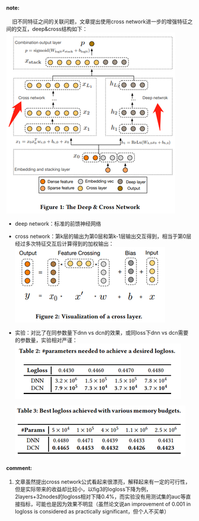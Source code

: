#### note:
&nbsp;&nbsp;&nbsp;&nbsp;旧不同特征之间的关联问题，文章提出使用cross network进一步的增强特征之间的交互，deep&cross结构如下：
    ![](https://github.com/xwzhong/papernote/blob/master/pic/Deep%20%26%20Cross%20Network%20for%20Ad%20Click%20Predictions-pic1.png)
  + deep network：标准的前馈神经网络
  + cross network：第k层的输出为第0层和第k-1层输出交互得到，相当于第0层经过多次特征交互后计算得到的加权输出：
    ![](https://github.com/xwzhong/papernote/blob/master/pic/Deep%20%26%20Cross%20Network%20for%20Ad%20Click%20Predictions-pic2.png)
  + 实验：对比了在同参数量下dnn vs dcn的效果，或同loss下dnn vs dcn需要的参数量，实验相对严谨：
    ![](https://github.com/xwzhong/papernote/blob/master/pic/Deep%20%26%20Cross%20Network%20for%20Ad%20Click%20Predictions-pic3.png)
    
    ![](https://github.com/xwzhong/papernote/blob/master/pic/Deep%20%26%20Cross%20Network%20for%20Ad%20Click%20Predictions-pic4.png)

#### comment:
  1. 文章虽然提出cross network公式看起来很漂亮，解释起来有一定的可行性，但是实际带来的收益却比较小，以fig3的logloss下降为例，2layers+32nodes的logloss相对下降0.4%，而实验没有用测试集的auc等直接指标，可能也是因为效果不明显（虽然论文说an improvement of 0.001 in logloss is considered as
practically significant，但个人不买单）
